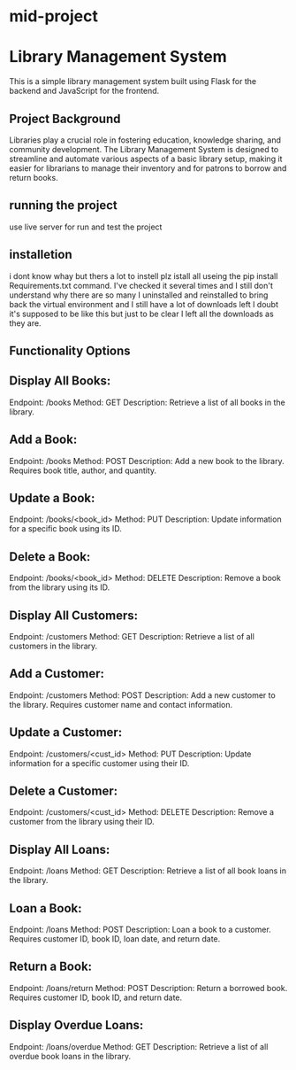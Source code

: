 # mid-project
# Library Management System

This is a simple library management system built using Flask for the backend and JavaScript for the frontend.

## Project Background

Libraries play a crucial role in fostering education, knowledge sharing, and community development. The Library Management System is designed to streamline and automate various aspects of a basic library setup, making it easier for librarians to manage their inventory and for patrons to borrow and return books.

## running the project 
use live server for run and test the project

## installetion 
i dont know whay but thers a lot to instell plz istall all useing the pip install Requirements.txt command.
I've checked it several times and I still don't understand why there are so many I uninstalled and reinstalled to bring back the virtual environment and I still have a lot of downloads left I doubt it's supposed to be like this but just to be clear I left all the downloads as they are.

## Functionality Options

## Display All Books:
Endpoint: /books
Method: GET
Description: Retrieve a list of all books in the library.
## Add a Book:
Endpoint: /books
Method: POST
Description: Add a new book to the library. Requires book title, author, and quantity.
## Update a Book:
Endpoint: /books/<book_id>
Method: PUT
Description: Update information for a specific book using its ID.
## Delete a Book:
Endpoint: /books/<book_id>
Method: DELETE
Description: Remove a book from the library using its ID.
## Display All Customers:
Endpoint: /customers
Method: GET
Description: Retrieve a list of all customers in the library.
## Add a Customer:
Endpoint: /customers
Method: POST
Description: Add a new customer to the library. Requires customer name and contact information.
## Update a Customer:
Endpoint: /customers/<cust_id>
Method: PUT
Description: Update information for a specific customer using their ID.
## Delete a Customer:
Endpoint: /customers/<cust_id>
Method: DELETE
Description: Remove a customer from the library using their ID.
## Display All Loans:
Endpoint: /loans
Method: GET
Description: Retrieve a list of all book loans in the library.
## Loan a Book:
Endpoint: /loans
Method: POST
Description: Loan a book to a customer. Requires customer ID, book ID, loan date, and return date.
## Return a Book:
Endpoint: /loans/return
Method: POST
Description: Return a borrowed book. Requires customer ID, book ID, and return date.
## Display Overdue Loans:
Endpoint: /loans/overdue
Method: GET
Description: Retrieve a list of all overdue book loans in the library.


